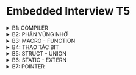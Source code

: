 # Embedded Interview T5

<details>
  <summary> B1: COMPILER </summary>

# B1: COMPILER
  - Quy trình dịch là quá trình chuyển đổi từ ngôn ngữ bậc cao (NNBC) (C/C++, Pascal, Java, C#…) sang ngôn ngữ đích (ngôn ngữ máy) để máy tính có thể hiểu và thực thi. Ngôn ngữ lập trình C là một ngôn ngữ dạng biên dịch. Chương trình được viết bằng C muốn chạy được trên máy tính phải trải qua một quá trình biên dịch để chuyển đổi từ dạng mã nguồn sang chương trình dạng mã thực thi. Quá trình được chia ra làm 4 giai đoạn chính:

  ![image](https://github.com/CanhTruongTrong/Embedded_Interview_T5/assets/133849062/fdb50608-eb8b-47ca-a98b-48d05bdaa69a)


### 1. Giai đoạn tiền xử lý (Preprocessor):
- Nhận mã nguồn
- Xóa bỏ tất cả chú thích, comments của chương trình
- Chỉ thị tiền xử lý (bắt đầu bằng #) cũng được xử lý
Ví dụ: chỉ thị #include cho phép ghép thêm mã chương trình của một tệp tiêu để vào mã nguồn cần dịch. Các hằng số được định nghĩa bằng #define sẽ được thay thế bằng giá trị cụ thể tại mỗi nơi sử dụng trong chương trình.
### 2. Cộng đoạn dịch Ngôn Ngữ Bậc Cao sang Assembly (Compiler):
- Phân tích cú pháp (syntax) của mã nguồn NNBC
- Chuyển chúng sang dạng mã Assembly là một ngôn ngữ bậc thấp (hợp ngữ) gần với tập lệnh của bộ vi xử lý.
### 3. Công đoạn dịch Assembly (Assembler):
- Dich chương trình => Sang mã máy 0 và 1
- Một tệp mã máy (.obj) sinh ra trong hệ thống sau đó.
### 4. Giai đoạn liên kết (Linker):
- Trong giai đoạn này mã máy của một chương trình dịch từ nhiều nguồn (file .c hoặc file thư viện .lib) được liên kết lại với nhau để tạo thành chương trình đích duy nhất
- Mã máy của các hàm thư viện gọi trong chương trình cũng được đưa vào chương trình cuối trong giai đoạn này.
- Kết thúc quá trình tất cả các đối tượng được liên kết lại với nhau thành một chương trình có thể thực thi được (executable hay .exe) thống nhất.
</details>

<details>
  <summary> B2: PHÂN VÙNG NHỚ </summary>

# B2: PHÂN VÙNG NHỚ

![image](https://github.com/CanhTruongTrong/Embedded_Interview_T5/assets/133849062/314d30ca-3d7a-487d-bd05-8d7ded7b29fc)

### 1. Text :
- Quyền truy cập chỉ Read.
- Chứa khai báo hằng số trong chương trình (.rodata).
### 2. Data:
- Quyền truy cập là read-write.
- Chứa biến toàn cục or biến static với giá trị khởi tạo khác không.
- Được giải phóng khi kết thúc chương trình.
### 3. Bss:
- Quyền truy cập là read-write.
- Chứa biến toàn cục or biến static với giá trị khởi tạo bằng không or không khởi tạo.
- Được giải phóng khi kết thúc chương trình.
### 4. Stack:
- Quyền truy cập là read-write.
- Được sử dụng cấp phát cho biến local, input parameter của hàm,…
- Sẽ được giải phóng khi ra khỏi block code/hàm.
### 5. Heap:
- Quyền truy cập là read-write.
- Được sử dụng để cấp phát bộ nhớ động như: Malloc, Calloc, …
- Sẽ được giải phóng khi gọi hàm free,….

### So sánh Stack và Heap:
- Giống nhau: Bộ nhớ Heap và bộ nhớ Stack bản chất đều cùng là vùng nhớ được tạo ra và lưu trữ trong RAM khi chương trình được thực thi.
- Khác nhau:

|STACK|HEAP|
|-----|----|
|Bộ nhớ Stack được dùng để lưu trữ các biến cục bộ trong hàm, tham số truyền vào...|Bộ nhớ Heap được dùng để lưu trữ vùng nhớ cho những biến con trỏ được cấp phát động bởi các hàm malloc - calloc - realloc|
|Truy cập vào bộ nhớ này rất nhanh|Chậm hơn so với Stack|
|Kích thước của bộ nhớ Stack là cố định, tùy thuộc vào từng hệ điều hành|Kích thước của bộ nhớ Heap là không cố định, có thể tăng giảm do đó đáp ứng được nhu cầu lưu trữ dữ liệu của chương trình|
|Vùng nhớ Stack được quản lý bởi hệ điều hành, dữ liệu được lưu trong Stack sẽ tự động hủy khi hàm thực hiện xong|Vùng nhớ Heap được quản lý bởi lập trình viên, dữ liệu trong Heap sẽ không bị hủy khi hàm thực hiện xong, phải tự tay hủy vùng nhớ bằng câu lệnh free, nếu không sẽ xảy ra hiện tượng rò rỉ bộ nhớ|
  </details>
  
<details>
  <summary> B3: MACRO - FUNCTION </summary>
    
  # B3: MACRO - FUNCTION

### Macro:
- Được xử lý bởi preprocessor.
- Thay thế đoạn code được khai báo macro vào bất cứ chỗ nào xuất hiện macro đó.
- VD: #define SUM(a,b) (a+b).
- Sử dụng macro chú ý bị lỗi syntax vì macro chỉ được thay thế chứ ko kiểm tra.

### Function:
- Được xử lý bởi compiler.
- Khi thấy hàm được gọi, compiler sẽ phải lưu con trỏ chương trình PC hiện tại vào stack; chuyển PC tới hàm được gọi, thực hiện hàm đó xong và lấy kết quả trả về; sau đó quay lại vị trí ban đầu trong stack trước khi gọi hàm và tiếp tục thực hiện chương trình.

### So sánh:

|Macro|Function|
|-----|-----|
|Được xử lý bởi preprocessor|Được xử lý bởi compiler|
|Macro thường được dùng để thay thế các đoạn code nhỏ hay sử dụng trong chương trình|Function thường được dùng cho các đoạn code lớn|
|Size của file chương trình chứa macro sẽ lớn hơn function|Nhỏ hơn|
|Tốc độ chương trình nhanh hơn|Chậm hơn|
  </details>
  
<details>
  <summary> B4: THAO TÁC BIT </summary>
  
  # B4: THAO TÁC BIT

### Phép AND (&): giống phép nhân

|A|B|A&B|
|-|-|--|
|0|0|0|
|0|1|0|
|1|0|0|
|1|1|1|

### Phép OR (|): giống phép cộng

|A|B|A OR B|
|-|-|--|
|0|0|0|
|0|1|1|
|1|0|1|
|1|1|1|

### Phép NOT (~):

|A|~A|
|-|-|
|0|1|
|1|0|

### Phép XOR (^): a, b giống nhau => 0, khác nhau => 1

|A|B|A^B|
|-|-|--|
|0|0|0|
|0|1|1|
|1|0|1|
|1|1|0|

### Dịch trái (<<): 
Vd: 0b10010001 << 3 => 0b10001000
- Dịch trái 3 bit = Xóa 3 bit bên trái + Thêm 3 bit 0 bên phải

### Dịch phải (>>): ngược lại với dịch trái
  </details>
  
<details>
  <summary> B5: STRUCT - UNION </summary>
  
  # B5: STRUCT - UNION
  
  ### Struct:
  - Dữ liệu của các thành viên của struct được lưu trữ ở những vùng nhớ khác nhau. Do đó kích thước của 1 struct tối thiểu bằng kích thước các thành viên cộng lại tại vì còn phụ thuộc vào bộ nhớ đệm (struct padding).
  ### Union:
  - Dữ liệu các thành viên sẽ dùng chung 1 vùng nhớ. Kích thước của union được tính là kích thước lớn nhất của kiểu dữ liệu trong union. Việc thay đổi nội dung của 1 thành viên sẽ dẫn đến thay đổi nội dung của các thành viên khác.
  </details>
  
 <details>
  <summary> B6: STATIC - EXTERN </summary>
  
  #   B6: STATIC - EXTERN
  
  ### Staic cục bộ:
  - Khi 1 biến cục bộ được khai báo với từ khóa static. Biến sẽ chỉ được khởi tạo 1 lần duy nhất và tồn tại suốt thời gian chạy chương trình. Giá trị của nó không bị mất đi ngay cả khi kết thúc hàm. Tuy nhiên khác với biến toàn cục có thể gọi trong tất cả mọi nơi trong chương trình, thì biến cục bộ static chỉ có thể được gọi trong nội bộ hàm khởi tạo ra nó. Mỗi lần hàm được gọi, giá trị của biến chính bằng giá trị tại lần gần nhất hàm được gọi.
  ### Staic toàn cục:
  - Biến toàn cục static sẽ chỉ có thể được truy cập và sử dụng trong File khai báo nó, các File khác không có cách nào truy cập được kể cả có sử dụng extern.
  ### Extern:
  - Extern dùng để gọi 1 biến từ file này sang file khác để sử dụng.
  </details>

<details>
  <summary> B7: POINTER </summary>
  
  #  B7: POINTER
   
  - Trong ngôn ngữ C/C++, con trỏ (pointer) là những biến lưu trữ địa chỉ bộ nhớ của những biến khác.
  - Con trỏ chỉ lưu địa chỉ nên kích thước của mọi con trỏ là như nhau. Kích thước này phụ thuộc vào bộ vi xử lý.
  
  ### Con trỏ NULL:
  - Con trỏ NULL là con trỏ lưu địa chỉ 0x00000000. Tức địa chỉ bộ nhớ 0, có ý nghĩa đặc biệt, cho biết con trỏ không trỏ vào đâu cả. Khi khai báo con trỏ mà chưa sử dụng nên gán con trỏ NULL nếu không con trỏ sẽ mang giá trị rác gây ảnh hưởng đến chương trình.
  
  ### Con trỏ hàm:
  - Con trỏ hàm lưu địa chỉ của hàm.
  - Khai báo:  (kiểu dữ liệu trả về của hàm) (* tên con trỏ) (kiểu dữ liệu input parameter của hàm). VD: void (*ptr)(int, int)
  
  ### Con trỏ void:
  - Con trỏ void có thể trỏ đến mọi địa chỉ trong chương trình. Tuy nhiên muốn printf giá trị ta phải ép về kiểu dữ liệu mà con trỏ void đang trỏ tới.
  
  ### Pointer to pointer:
  - Pointer to pointer nghĩa là một con trỏ mà giá trị của nó là địa chỉ của một con trỏ khác.
  </details>



